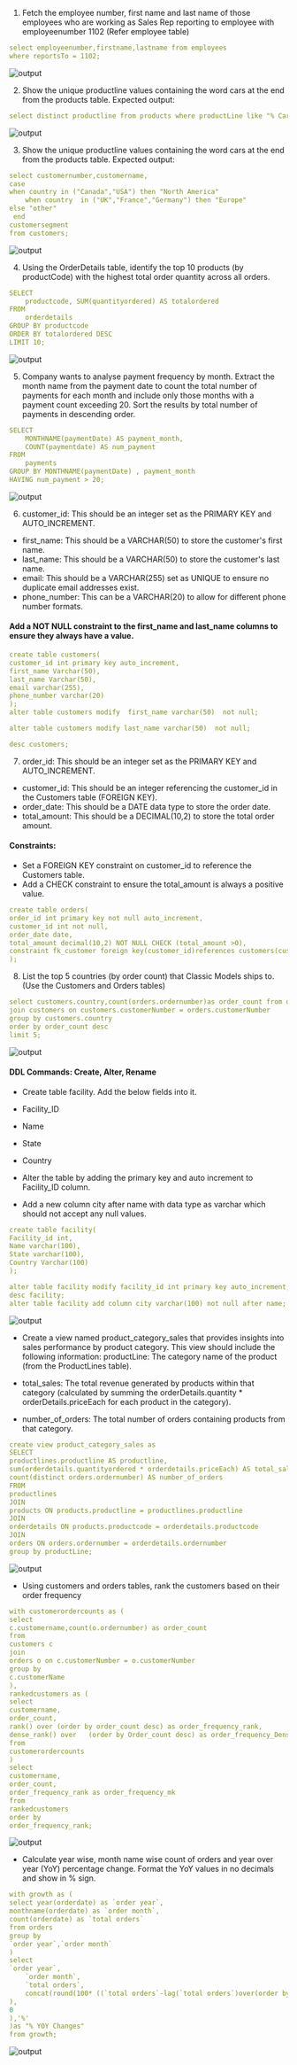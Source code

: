 1. Fetch the employee number, first name and last name of those employees who are working as Sales Rep reporting to employee with employeenumber 1102 (Refer employee table)

```yaml
select employeenumber,firstname,lastname from employees
where reportsTo = 1102;
```

![output](https://github.com/Mujahid-max/Mysql_project/blob/0b6e25c2de7a54a19389d7738255fad28b039c3c/Picture1.png)


2. Show the unique productline values containing the word cars at the end from the products table.
Expected output:

```yaml
select distinct productline from products where productLine like "% Cars";
```
![output](https://github.com/Mujahid-max/Mysql_project/blob/e0b93e261a354cac2dfb80138fd4573a3b0aa0d9/Picture2.png)

3. Show the unique productline values containing the word cars at the end from the products table.
Expected output:

```yaml
select customernumber,customername,
case 
when country in ("Canada","USA") then "North America"
    when country  in ("UK","France","Germany") then "Europe"
else "other"
 end
customersegment
from customers;

```
![output](https://github.com/Mujahid-max/Mysql_project/blob/86d9ef9234e42dff98360737a8e4ad249bf2339c/Picture3.png)


4. Using the OrderDetails table, identify the top 10 products (by productCode) with the highest total order quantity across all orders.

```yaml
SELECT 
    productcode, SUM(quantityordered) AS totalordered
FROM
    orderdetails
GROUP BY productcode
ORDER BY totalordered DESC
LIMIT 10;
```
![output](https://github.com/Mujahid-max/Mysql_project/blob/ed0e642e9aa9f42e633cb3c5b2ed7bcaf5c662bb/Picture4.png)

5. Company wants to analyse payment frequency by month. Extract the month name from the payment date to count the total number of payments for each month and include only those months with a payment count exceeding 20. Sort the results by total number of payments in descending order. 

```yaml
SELECT 
    MONTHNAME(paymentDate) AS payment_month,
    COUNT(paymentdate) AS num_payment
FROM
    payments
GROUP BY MONTHNAME(paymentDate) , payment_month
HAVING num_payment > 20;

```
![output](https://github.com/Mujahid-max/Mysql_project/blob/61b081e2a4564834c10ffb05c2123b4ae604fc60/Picture5.png)

6. customer_id: This should be an integer set as the PRIMARY KEY and AUTO_INCREMENT.
* first_name: This should be a VARCHAR(50) to store the customer's first name.
* last_name: This should be a VARCHAR(50) to store the customer's last name.
* email: This should be a VARCHAR(255) set as UNIQUE to ensure no duplicate email addresses exist.
* phone_number: This can be a VARCHAR(20) to allow for different phone number formats.

#### Add a NOT NULL constraint to the first_name and last_name columns to ensure they always have a value.

```yaml
create table customers(
customer_id int primary key auto_increment,
first_name Varchar(50),
last_name Varchar(50),
email varchar(255),
phone_number varchar(20)
);
alter table customers modify  first_name varchar(50)  not null;

alter table customers modify last_name varchar(50)  not null;

desc customers;
```

7. order_id: This should be an integer set as the PRIMARY KEY and AUTO_INCREMENT.
* customer_id: This should be an integer referencing the customer_id in the Customers table  (FOREIGN KEY).
* order_date: This should be a DATE data type to store the order date.
* total_amount: This should be a DECIMAL(10,2) to store the total order amount.
     	
#### Constraints:
* Set a FOREIGN KEY constraint on customer_id to reference the Customers table.
* Add a CHECK constraint to ensure the total_amount is always a positive value.

```yaml
create table orders(
order_id int primary key not null auto_increment,
customer_id int not null,
order_date date,
total_amount decimal(10,2) NOT NULL CHECK (total_amount >0),
constraint fk_customer foreign key(customer_id)references customers(customer_id)
);

```


8. List the top 5 countries (by order count) that Classic Models ships to. (Use the Customers and Orders tables)

```yaml
select customers.country,count(orders.ordernumber)as order_count from orders
join customers on customers.customerNumber = orders.customerNumber
group by customers.country
order by order_count desc
limit 5;
```
![output](https://github.com/Mujahid-max/Mysql_project/blob/be9fd5efef8b7a15f224d630a64a8c1c9baa700b/Picture6.png)

#### DDL Commands: Create, Alter, Rename
* Create table facility. Add the below fields into it.
* Facility_ID
* Name
* State
* Country

* Alter the table by adding the primary key and auto increment to Facility_ID column.
* Add a new column city after name with data type as varchar which should not accept any null values.

```yaml
create table facility(
Facility_id int,
Name varchar(100),
State varchar(100),
Country Varchar(100)
);

alter table facility modify facility_id int primary key auto_increment;
desc facility;
alter table facility add column city varchar(100) not null after name;
```
![output](https://github.com/Mujahid-max/practice/blob/main/Picture7.png?raw=true)

* Create a view named product_category_sales that provides insights into sales performance by product category. This view should include the following information:
productLine: The category name of the product (from the ProductLines table).

* total_sales: The total revenue generated by products within that category (calculated by summing the orderDetails.quantity * orderDetails.priceEach for each product in the category).

* number_of_orders: The total number of orders containing products from that category.

```yaml
create view product_category_sales as
SELECT 
productlines.productline AS productline,
sum(orderdetails.quantityordered * orderdetails.priceEach) AS total_sales,
count(distinct orders.ordernumber) AS number_of_orders
FROM 
productlines
JOIN 
products ON products.productline = productlines.productline
JOIN 
orderdetails ON products.productcode = orderdetails.productcode
JOIN 
orders ON orders.ordernumber = orderdetails.ordernumber
group by productLine;

```
![output](https://github.com/Mujahid-max/practice/blob/main/Picture8.png?raw=true)

* Using customers and orders tables, rank the customers based on their order frequency

```yaml
with customerordercounts as (
select
c.customername,count(o.ordernumber) as order_count
from
customers c
join
orders o on c.customerNumber = o.customerNumber
group by
c.customerName
),
rankedcustomers as (
select 
customername,
order_count,
rank() over (order by order_count desc) as order_frequency_rank,
dense_rank() over	(order by Order_count desc) as order_frequency_Dense_rank
from
customerordercounts
)
select 
customername,
order_count,
order_frequency_rank as order_frequency_mk
from 
rankedcustomers
order by 
order_frequency_rank;

```
![output](https://github.com/Mujahid-max/practice/blob/main/Picture9.png?raw=true)


* Calculate year wise, month name wise count of orders and year over year (YoY) percentage change. Format the YoY values in no decimals and show in % sign.

```yaml
with growth as (
select year(orderdate) as `order year`,
monthname(orderdate) as `order month`,
count(orderdate) as `total orders`
from orders
group by
`order year`,`order month`
)
select 		
`order year`,
    `order month`,
    `total orders`,
    concat(round(100* ((`total orders`-lag(`total orders`)over(order by `order year`))/lag(`total orders`) over(order by `order year`)
),
0
),'%'
)as "% YOY Changes"
from growth;            
```
![output](https://github.com/Mujahid-max/practice/blob/main/Picture10.png?raw=true)

